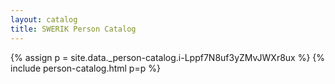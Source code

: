 ```yaml
---
layout: catalog
title: SWERIK Person Catalog
---
```

{% assign p = site.data._person-catalog.i-Lppf7N8uf3yZMvJWXr8ux %}
{% include person-catalog.html p=p %}

